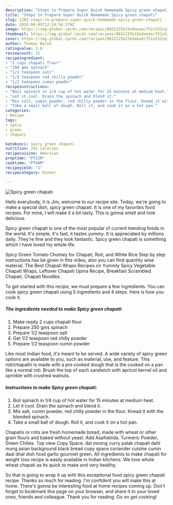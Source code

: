 ```yaml
---
description: "Steps to Prepare Super Quick Homemade Spicy green chapati"
title: "Steps to Prepare Super Quick Homemade Spicy green chapati"
slug: 1202-steps-to-prepare-super-quick-homemade-spicy-green-chapati
date: 2020-06-05T12:24:54.579Z
image: https://img-global.cpcdn.com/recipes/0832225b15e9aeae/751x532cq70/spicy-green-chapati-recipe-main-photo.jpg
thumbnail: https://img-global.cpcdn.com/recipes/0832225b15e9aeae/751x532cq70/spicy-green-chapati-recipe-main-photo.jpg
cover: https://img-global.cpcdn.com/recipes/0832225b15e9aeae/751x532cq70/spicy-green-chapati-recipe-main-photo.jpg
author: Thomas Walsh
ratingvalue: 3.6
reviewcount: 15
recipeingredient:
- "2 cups chapati flour"
- "250 gms spinach"
- "1/2 teaspoon salt"
- "1/2 teaspoon red chilly powder"
- "1/2 teaspoon cumin powder"
recipeinstructions:
- "Boil spinach in 1/4 cup of hot water for 15 minutes at medium heat."
- "Let it cool. Drain the spinach and blend it."
- "Mix salt, cumin powder, red chilly powder in the flour. Knead it with the blended spinach."
- "Take a small ball of dough. Roll it, and cook it on a hot pan."
categories:
- Recipe
tags:
- spicy
- green
- chapati

katakunci: spicy green chapati 
nutrition: 242 calories
recipecuisine: American
preptime: "PT22M"
cooktime: "PT40M"
recipeyield: "1"
recipecategory: Dinner

---
```



![Spicy green chapati](https://img-global.cpcdn.com/recipes/0832225b15e9aeae/751x532cq70/spicy-green-chapati-recipe-main-photo.jpg)

Hello everybody, it is Jim, welcome to our recipe site. Today, we're going to make a special dish, spicy green chapati. It is one of my favorites food recipes. For mine, I will make it a bit tasty. This is gonna smell and look delicious.

Spicy green chapati is one of the most popular of current trending foods in the world. It's simple, it's fast, it tastes yummy. It is appreciated by millions daily. They're fine and they look fantastic. Spicy green chapati is something which I have loved my whole life.

Spicy Green Tomato Chutney for Chapati, Roti, and White Rice Step by step instructions has be given in this video, also you can find quantity wise material. The Best Chapati Wraps Recipes on Yummly Spicy Vegetable Chapati Wraps, Leftover Chapati Upma Recipe, Breakfast Scrambled Chapati, Chapati Noodles.


To get started with this recipe, we must prepare a few ingredients. You can cook spicy green chapati using 5 ingredients and 4 steps. Here is how you cook it.

<!--inarticleads1-->

##### The ingredients needed to make Spicy green chapati:

1. Make ready 2 cups chapati flour
1. Prepare 250 gms spinach
1. Prepare 1/2 teaspoon salt
1. Get 1/2 teaspoon red chilly powder
1. Prepare 1/2 teaspoon cumin powder


Like most Indian food, it&#39;s meant to be served. A wide variety of spicy green options are available to you, such as material, use, and feature. This roti/chapathi is made with a pre cooked dough that is the cooked on a pan like a normal roti. Brush the top of each sandwich with apricot kernel oil and sprinkle with crushed walnuts. 

<!--inarticleads2-->

##### Instructions to make Spicy green chapati:

1. Boil spinach in 1/4 cup of hot water for 15 minutes at medium heat.
1. Let it cool. Drain the spinach and blend it.
1. Mix salt, cumin powder, red chilly powder in the flour. Knead it with the blended spinach.
1. Take a small ball of dough. Roll it, and cook it on a hot pan.


Chapatis or rotis are fresh homemade bread, made with wheat or other grain flours and baked without yeast. Add Asafoetida, Turmeric Powder, Green Chilies. Top view Copy Space. dal moong curry palak chapati dahl mung asian background black bread copy space coriander cuisine cumin daal dhal dish food garlic gourmet green. All ingredients to make chapati for weight loss recipe is easily available in Indian kitchens. We love whole wheat chapati as its quick to make and very healthy. 

So that is going to wrap it up with this exceptional food spicy green chapati recipe. Thanks so much for reading. I'm confident you will make this at home. There's gonna be interesting food at home recipes coming up. Don't forget to bookmark this page on your browser, and share it to your loved ones, friends and colleague. Thank you for reading. Go on get cooking!
